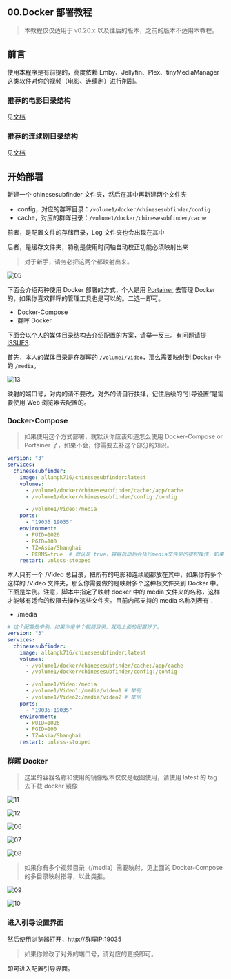 

## 00.Docker 部署教程

> 本教程仅仅适用于 v0.20.x 以及往后的版本，之前的版本不适用本教程。

## 前言

使用本程序是有前提的，高度依赖 Emby、Jellyfin、Plex、tinyMediaManager  这类软件对你的视频（电影、连续剧）进行削刮。

### 推荐的电影目录结构

见[文档](https://github.com/allanpk716/ChineseSubFinder/blob/docs/DesignFile/%E7%94%B5%E5%BD%B1%E7%9A%84%E6%8E%A8%E8%8D%90%E7%9B%AE%E5%BD%95%E7%BB%93%E6%9E%84.md)

### 推荐的连续剧目录结构

见[文档](https://github.com/allanpk716/ChineseSubFinder/blob/docs/DesignFile/%E8%BF%9E%E7%BB%AD%E5%89%A7%E7%9B%AE%E5%BD%95%E7%BB%93%E6%9E%84%E8%A6%81%E6%B1%82.md)

## 开始部署

新建一个 chinesesubfinder 文件夹，然后在其中再新建两个文件夹

* config，对应的群晖目录：`/volume1/docker/chinesesubfinder/config`
* cache，对应的群晖目录：`/volume1/docker/chinesesubfinder/cache`

前者，是配置文件的存储目录，Log 文件夹也会出现在其中

后者，是缓存文件夹，特别是使用时间轴自动校正功能必须映射出来

> 对于新手，请务必把这两个都映射出来。

![05](pics/05.png)

下面会介绍两种使用 Docker 部署的方式，个人是用 [Portainer](https://www.portainer.io/) 去管理 Docker 的，如果你喜欢群晖的管理工具也是可以的。二选一即可。

* Docker-Compose
* 群晖 Docker

下面会以个人的媒体目录结构去介绍配置的方案，请举一反三。有问题请提 [ISSUES](https://github.com/allanpk716/ChineseSubFinder/issues).

首先，本人的媒体目录是在群晖的 `/volume1/Video`，那么需要映射到 Docker 中的 `/media`。

![13](pics/13.png)

映射的端口号，对内的请不要改，对外的请自行抉择，记住后续的“引导设置”是需要使用 Web 浏览器去配置的。

### Docker-Compose

> 如果使用这个方式部署，就默认你应该知道怎么使用 Docker-Compose or Portainer 了，如果不会，你需要去补这个部分的知识。

```yaml
version: "3"
services:
  chinesesubfinder:
    image: allanpk716/chinesesubfinder:latest
    volumes:
      - /volume1/docker/chinesesubfinder/cache:/app/cache
      - /volume1/docker/chinesesubfinder/config:/config

      - /volume1/Video:/media
    ports:
      - "19035:19035"
    environment:
      - PUID=1026
      - PGID=100
      - TZ=Asia/Shanghai
	  - PERMS=true  # 默认是 true，容器启动后会执行media文件夹的提权操作，如果不想执行，则设置为 false
    restart: unless-stopped
```

本人只有一个 /Video 总目录，把所有的电影和连续剧都放在其中，如果你有多个这样的 /Video 文件夹，那么你需要做的是映射多个这种根文件夹到 Docker 中。下面是举例。注意，脚本中指定了映射 docker 中的 media 文件夹的名称，这样才能够有适合的权限去操作这些文件夹。目前内部支持的 media 名称列表有：

* /media

```yaml
# 这个配置是举例，如果你是单个视频目录，就用上面的配置好了。
version: "3"
services:
  chinesesubfinder:
    image: allanpk716/chinesesubfinder:latest
    volumes:
      - /volume1/docker/chinesesubfinder/cache:/app/cache
      - /volume1/docker/chinesesubfinder/config:/config

      - /volume1/Video:/media
      - /volume1/Video1:/media/video1 # 举例
      - /volume1/Video2:/media/video2 # 举例
    ports:
      - "19035:19035"
    environment:
      - PUID=1026
      - PGID=100
      - TZ=Asia/Shanghai
    restart: unless-stopped
```



### 群晖 Docker

> 这里的容器名称和使用的镜像版本仅仅是截图使用，请使用 latest 的 tag 去下载 docker 镜像

![11](pics/11.png)

![12](pics/12.png)

![06](pics/06.png)

![07](pics/07.png)

![08](pics/08.png)

> 如果你有多个视频目录（/media）需要映射，见上面的 Docker-Compose 的多目录映射指导，以此类推。

![09](pics/09.png)

![10](pics/10.png)

### 进入引导设置界面

然后使用浏览器打开，http://群晖IP:19035

> 如果你修改了对外的端口号，请对应的更换即可。

即可进入配置引导界面。
